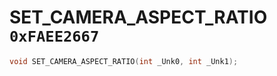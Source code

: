 # SET_CAMERA_ASPECT_RATIO `0xFAEE2667`

```cpp
void SET_CAMERA_ASPECT_RATIO(int _Unk0, int _Unk1);
```